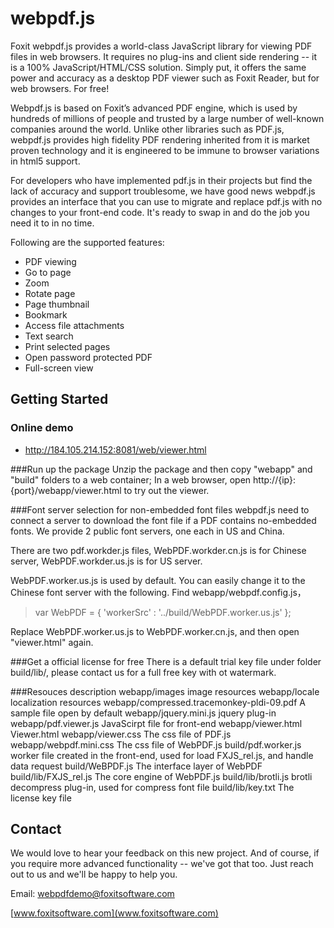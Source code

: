 # webpdf.js

Foxit webpdf.js provides a world-class JavaScript library for viewing PDF files in web browsers. It requires no plug-ins and client side rendering -- it is a 100% JavaScript/HTML/CSS solution. Simply put, it offers the same power and accuracy as a desktop PDF viewer such as Foxit Reader, but for web browsers. For free!

Webpdf.js is based on Foxit’s advanced PDF engine, which is used by hundreds of millions of people and trusted by a large number of well-known companies around the world. Unlike other libraries such as PDF.js, webpdf.js provides high fidelity PDF rendering inherited from it is market proven technology and it is engineered to be immune to browser variations in html5 support.

For developers who have implemented pdf.js in their projects but find the lack of accuracy and support troublesome, we have good news webpdf.js provides an interface that you can use to migrate and replace pdf.js with no changes to your front-end code. It's ready to swap in and do the job you need it to in no time.

Following are the supported features:

- PDF viewing
- Go to page
- Zoom 
- Rotate page
- Page thumbnail
- Bookmark
- Access file attachments
- Text search
- Print selected pages
- Open password protected PDF
- Full-screen view
 


## Getting Started

### Online demo

+ http://184.105.214.152:8081/web/viewer.html

###Run up the package
   Unzip the package and then copy "webapp" and "build" folders to a web container;
   In a web browser, open http://{ip}:{port}/webapp/viewer.html to try out the viewer.
   
###Font server selection for non-embedded font files
webpdf.js need to connect a server to download the font file if a PDF contains no-embedded fonts. We provide 2 public font servers, one each in US and China.

There are two pdf.workder.js files, WebPDF.workder.cn.js is for Chinese server, WebPDF.workder.us.js is for US server.

WebPDF.worker.us.js is used by default. You can easily change it to the Chinese font server with the following.
Find webapp/webpdf.config.js，

>    var WebPDF = {
    'workerSrc' : '../build/WebPDF.worker.us.js'
   };

 Replace WebPDF.worker.us.js to WebPDF.worker.cn.js, and then open "viewer.html" again.

###Get a official license for free
There is a default trial key file under folder build/lib/, please contact us for a full free key with ot watermark.

###Resouces description
    webapp/images		             image resources
    webapp/locale		             localization resources
    webapp/compressed.tracemonkey-pldi-09.pdf   A sample file open by default
    webapp/jquery.mini.js            jquery plug-in
    webapp/pdf.viewer.js             JavaScirpt file for front-end
    webapp/viewer.html	             Viewer.html
    webapp/viewer.css	             The css file of PDF.js
    webapp/webpdf.mini.css	         The css file of WebPDF.js
    build/pdf.worker.js              worker file created in the front-end, used for load FXJS_rel.js, and handle data request
    build/WeBPDF.js                  The interface layer of WebPDF
    build/lib/FXJS_rel.js            The core engine of WebPDF.js
    build/lib/brotli.js              brotli decompress plug-in, used for compress font file
    build/lib/key.txt                The license key file



## Contact

We would love to hear your feedback on this new project. And of course, if you require more advanced functionality -- we've got that too. Just reach out to us and we'll be happy to help you.

Email: <webpdfdemo@foxitsoftware.com>

[www.foxitsoftware.com](www.foxitsoftware.com)